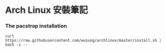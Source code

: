 # Arch Linux 安裝筆記

### The pacstrap installation

```
curl https://raw.githubusercontent.com/wusung/archlinux/master/install.sh | bash -s --
```
